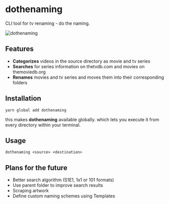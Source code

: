 # dothenaming

CLI tool for tv renaming - do the naming.

![dothenaming](https://i.imgur.com/EPyeVWh.gif)

## Features

* **Categorizes** videos in the source directory as movie and tv series
* **Searches** for series information on thetvdb.com and movies on themoviedb.org
* **Renames** movies and tv series and moves them into their corresponding folders

## Installation

```
yarn global add dothenaming
```

this makes **dothenaming** available globally. which lets you execute it from every directory within your terminal.

## Usage

```
dothenaming <source> <destination>
```

## Plans for the future
- Better search algorithm (S1E1, 1x1 or 101 formats)
- Use parent folder to improve search results
- Scraping artwork
- Define custom naming schemes using Templates
